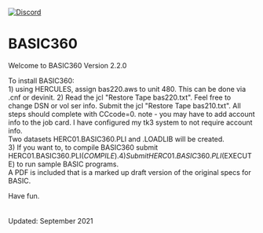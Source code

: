 [![Discord](https://img.shields.io/discord/423767742546575361.svg?label=&logo=discord&logoColor=ffffff&color=7389D8&labelColor=6A7EC2)](https://discord.gg/vpEv3HJ)
# BASIC360


Welcome to BASIC360 Version 2.2.0                                       
                                                                           
 To install BASIC360:                                                    
       1)  using HERCULES, assign bas220.aws to unit 480.  This can be done via .cnf or devinit.
       2)  Read the jcl "Restore Tape bas220.txt".  Feel free to change DSN or vol ser info.
           Submit the jcl "Restore Tape bas210.txt".  All steps should complete with CCcode=0.
           note - you may have to add account info to the job card.  I have configured my tk3
           system to not require account info.                                 
           Two datasets HERC01.BASIC360.PLI and .LOADLIB will be created.      
       3)  If you want to, to compile BASIC360 submit HERC01.BASIC360.PLI($COMPILE).
       4)  Submit HERC01.BASIC360.PLI($EXECUTE) to run sample BASIC programs.  
           A PDF is included that is a marked up draft version of the original specs for BASIC.
                                                                                   
 Have fun.    
 <br><br>
 Updated: September 2021
